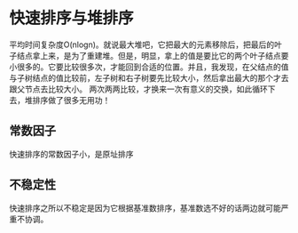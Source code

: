 # 快速排序与堆排序
平均时间复杂度O(nlogn)。就说最大堆吧，它把最大的元素移除后，把最后的叶子结点拿上来，是为了重建堆。但是，明显，拿上的值是要比它的两个叶子结点要小很多的。它要比较很多次，才能回到合适的位置。并且，我发现，在父结点的值与子树结点的值比较前，左子树和右子树要先比较大小，然后拿出最大的那个才去跟父节点去比较大小。
两次两两比较，才换来一次有意义的交换，如此循环下去，堆排序做了很多无用功！

## 常数因子
快速排序的常数因子小，是原址排序

## 不稳定性
快速排序之所以不稳定是因为它根据基准数排序，基准数选不好的话两边就可能严重不协调。
